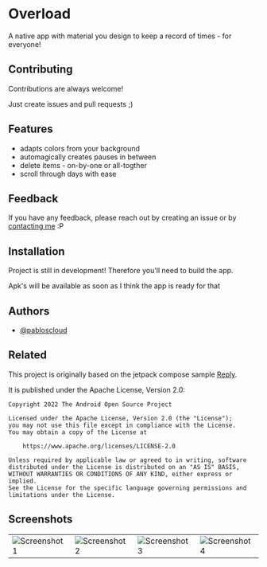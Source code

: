
# Overload

A native app with material you design to keep a record of times - for everyone!


## Contributing

Contributions are always welcome!

Just create issues and pull requests ;)


## Features

- adapts colors from your background
- automagically creates pauses in between
- delete items - on-by-one or all-togther
- scroll through days with ease


## Feedback

If you have any feedback, please reach out by creating an issue or by [contacting me](https://pablos.cloud) :P
## Installation

Project is still in development! Therefore you'll need to build the app.

Apk's will be available as soon as I think the app is ready for that
## Authors

- [@pabloscloud](https://pablos.cloud)


## Related

This project is originally based on the jetpack compose sample [Reply](https://github.com/android/compose-samples/tree/main/Reply).

It is published under the Apache License, Version 2.0:

```
Copyright 2022 The Android Open Source Project

Licensed under the Apache License, Version 2.0 (the "License");
you may not use this file except in compliance with the License.
You may obtain a copy of the License at

    https://www.apache.org/licenses/LICENSE-2.0

Unless required by applicable law or agreed to in writing, software
distributed under the License is distributed on an "AS IS" BASIS,
WITHOUT WARRANTIES OR CONDITIONS OF ANY KIND, either express or implied.
See the License for the specific language governing permissions and
limitations under the License.
```
## Screenshots

<table>
  <tr>
    <td><img src="https://codeberg.org/pabloscloud/Overload/raw/branch/main/screenshots/1.png" alt="Screenshot 1"></td>
    <td><img src="https://codeberg.org/pabloscloud/Overload/raw/branch/main/screenshots/2.png" alt="Screenshot 2"></td>
    <td><img src="https://codeberg.org/pabloscloud/Overload/raw/branch/main/screenshots/3.png" alt="Screenshot 3"></td>
    <td><img src="https://codeberg.org/pabloscloud/Overload/raw/branch/main/screenshots/4.png" alt="Screenshot 4"></td>
  </tr>
</table>

